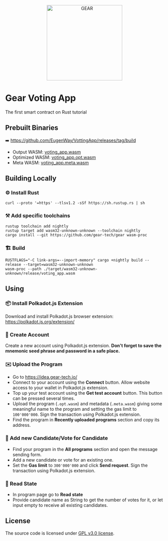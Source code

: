 <p align="center">
  <a href="https://gitpod.io/#https://github.com/EugenWay/VottingApp">
    <img src="https://gitpod.io/button/open-in-gitpod.svg" width="240" alt="GEAR">
  </a>
</p>

# Gear Voting App

The first smart contract on Rust tutorial

## Prebuilt Binaries

➡️ https://github.com/EugenWay/VottingApp/releases/tag/build

- Output WASM: [voting_app.wasm](https://github.com/EugenWay/VottingApp/releases/download/build/voting_app.wasm)
- Optimized WASM: [voting_app.opt.wasm](https://github.com/EugenWay/VottingApp/releases/download/build/gear_feeds_channel.opt.wasm)
- Meta WASM: [voting_app.meta.wasm](https://github.com/EugenWay/VottingApp/download/build/gear_feeds_channel.meta.wasm)

## Building Locally

### ⚙️ Install Rust

```shell
curl --proto '=https' --tlsv1.2 -sSf https://sh.rustup.rs | sh
```

### ⚒️ Add specific toolchains

```shell
rustup toolchain add nightly
rustup target add wasm32-unknown-unknown --toolchain nightly
cargo install --git https://github.com/gear-tech/gear wasm-proc
```

### 🏗️ Build

```shell
RUSTFLAGS="-C link-args=--import-memory" cargo +nightly build --release --target=wasm32-unknown-unknown
wasm-proc --path ./target/wasm32-unknown-unknown/release/voting_app.wasm
```

## Using

### 📦 Install Polkadot.js Extension

Download and install Polkadot.js browser extension: https://polkadot.js.org/extension/

### 👛 Create Account

Create a new account using Polkadot.js extension. **Don't forget to save the mnemonic seed phrase and password in a safe place.**

### ✉️ Upload the Program

- Go to https://idea.gear-tech.io/
- Connect to your account using the **Connect** button. Allow website access to your wallet in Polkadot.js extension.
- Top up your test account using the **Get test account** button. This button can be pressed several times.
- Upload the program (`.opt.wasm`) and metadata (`.meta.wasm`) giving some meaningful name to the program and setting the gas limit to `100'000'000`. Sign the transaction using Polkadot.js extension.
- Find the program in **Recently uploaded programs** section and copy its address.

### 📒 Add new Candidate/Vote for Candidate

- Find your program in the **All programs** section and open the message sending form.
- Add a new candidate or vote for an existing one.
- Set the **Gas limit** to `300'000'000` and click **Send request**. Sign the transaction using Polkadot.js extension.

### 📒 Read State

- In program page go to **Read state**
- Provide candidate name as String to get the number of votes for it, or let input empty to receive all existing candidates.

## License

The source code is licensed under [GPL v3.0 license](LICENSE).
